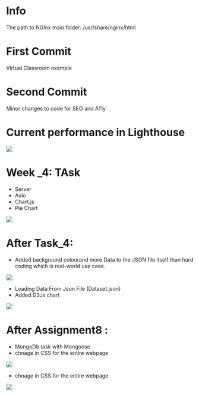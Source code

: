 # Info

The path to NGInx main folder:
/usr/share/nginx/html

# First Commit
Virtual Classroom example 

# Second Commit
Minor changes to code for SEO and A11y


# Current performance in Lighthouse
<image src="/Screenshots/screen.png">

# Week _4: TAsk
* Server 
* Axio
* Chart.js
* Pie Chart
<image src="/Screenshots/pie_charts.png">

# After Task_4:
* Added background colourand more Data to the JSON file itself than hard coding which is real-world use case.
<image src="/Screenshots/3_charts.png">


* Loading Data From Json File (Dataset.json)
* Added D3Js chart
<image src="/Screenshots/2_charts.png">


# After Assignment8 :

* MongoDb task with Mongoose   
* chnage in CSS for the entire webpage 
<image src="/Screenshots/mongo_compass.png">




* chnage in CSS for the entire webpage 
<image src="/Screenshots/mongodb.png">
